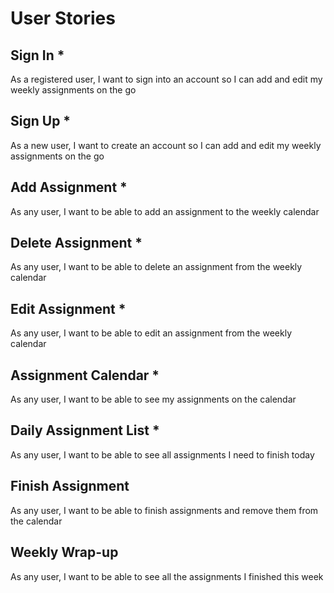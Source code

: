 # User Stories

## Sign In *
As a registered user, I want to sign into an account so I can add and edit my weekly assignments on the go

## Sign Up *
As a new user, I want to create an account so I can add and edit my weekly assignments on the go

## Add Assignment *
As any user, I want to be able to add an assignment to the weekly calendar

## Delete Assignment *
As any user, I want to be able to delete an assignment from the weekly calendar

## Edit Assignment *
As any user, I want to be able to edit an assignment from the weekly calendar

## Assignment Calendar *
As any user, I want to be able to see my assignments on the calendar

## Daily Assignment List *
As any user, I want to be able to see all assignments I need to finish today

## Finish Assignment 
As any user, I want to be able to finish assignments and remove them from the calendar

## Weekly Wrap-up
As any user, I want to be able to see all the assignments I finished this week
